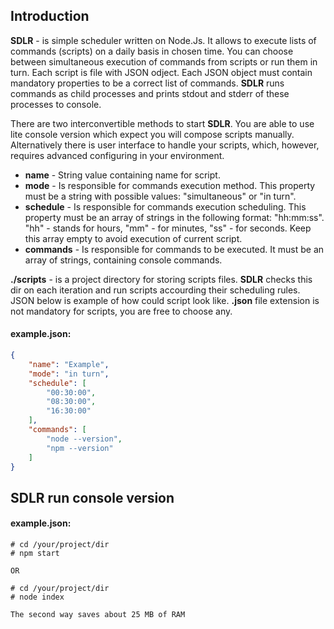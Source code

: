 ## Introduction

**SDLR** - is simple scheduler written on Node.Js. It allows to execute lists of commands (scripts) on a daily basis in chosen time. You can choose between simultaneous execution of commands from scripts or run them in turn. Each script is file with JSON odject. Each JSON object must contain mandatory properties to be a correct list of commands. **SDLR** runs commands as child processes and prints stdout and stderr of these processes to console.

There are two interconvertible methods to start **SDLR**. You are able to use lite console version which expect you will compose scripts manually. Alternatively there is user interface to handle your scripts, which, however, requires advanced configuring in your environment.

* **name** - String value containing name for script.
* **mode** - Is responsible for commands execution method. This property must be a string with possible values: "simultaneous" or "in turn".
* **schedule** - Is responsible for commands execution scheduling. This property must be an array of strings in the following format: "hh:mm:ss". "hh" - stands for hours, "mm" - for minutes, "ss" - for seconds. Keep this array empty to avoid execution of current script.
* **commands** - Is responsible for commands to be executed. It must be an array of strings, containing console commands.

**./scripts** - is a project directory for storing scripts files. **SDLR** checks this dir on each iteration and run scripts accourding their scheduling rules. JSON below is example of how could script look like. **.json** file extension is not mandatory for scripts, you are free to choose any.

#### example.json:
```json
{
    "name": "Example",
    "mode": "in turn",
    "schedule": [
        "00:30:00",
        "08:30:00",
        "16:30:00"
    ],
    "commands": [
        "node --version",
        "npm --version"
    ]
}
```

## **SDLR** run console version

#### example.json:
```shell
# cd /your/project/dir
# npm start

OR

# cd /your/project/dir
# node index

The second way saves about 25 MB of RAM
```
